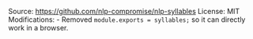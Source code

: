 Source: https://github.com/nlp-compromise/nlp-syllables
License: MIT
Modifications:
	- Removed `module.exports = syllables;` so it can directly work in a browser.
